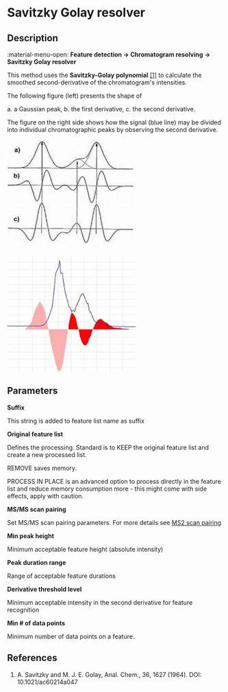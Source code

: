 # **Savitzky Golay resolver**

## **Description**

:material-menu-open: **Feature detection → Chromatogram resolving → Savitzky Golay resolver**

This method uses the **Savitzky-Golay polynomial** [[1]](#references) to calculate the smoothed second-derivative of the chromatogram's intensities. 

The following figure (left) presents the shape of 

a. a Gaussian peak, 
b. the first derivative, 
c. the second derivative. 

The figure on the right side shows how the signal (blue line) may be divided into individual chromatographic peaks by observing the second derivative.

![derivatives](1nd2ndDerivative.jpg)![signal](1nd2ndDerivative2.jpg)


## **Parameters**

**Suffix**

This string is added to feature list name as suffix

**Original feature list**

Defines the processing. 
Standard is to KEEP the original feature list and create a new processed list. 

REMOVE saves memory. 

PROCESS IN PLACE is an advanced option to process directly in the feature list and reduce memory consumption more - this might come with side effects, apply with caution.

**MS/MS scan pairing**

Set MS/MS scan pairing parameters. For more details see [MS2 scan pairing](..//featdet_ms2_scan_pairing/ms2_scan_pairing.md)

**Min peak height**

Minimum acceptable feature height (absolute intensity)

**Peak duration range**

Range of acceptable feature durations

**Derivative threshold level**

Minimum acceptable intensity in the second derivative for feature recognition

**Min # of data points**

Minimum number of data points on a feature.

## **References**

1. A. Savitzky and M. J. E. Golay, Anal. Chem., 36, 1627 (1964). DOI: <a>10.1021/ac60214a047</a>